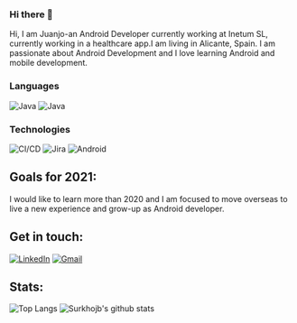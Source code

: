 ### Hi there 👋
Hi, I am Juanjo-an Android Developer currently working at Inetum SL, currently working in a healthcare app.I am living in Alicante, Spain. I am passionate about Android Development and I love learning Android and mobile development.

### Languages
![Java](https://img.shields.io/badge/-Java-000?&logo=Java&logoColor=007396)
![Java](https://img.shields.io/badge/-Kotlin-000?&logo=Kotlin&logoColor=007396)

### Technologies

![CI/CD](https://img.shields.io/badge/-CI%2FCD-000?&logo=CircleCI&logoColor=888)
![Jira](https://img.shields.io/badge/-Jira-000?&logo=Jira-Software&logoColor=0052CC)
![Android](https://img.shields.io/badge/-Android-000?&logo=Android)

## Goals for 2021:
I would like to learn more than 2020 and I am focused to move overseas to live a new experience and grow-up as Android developer.

## Get in touch:
[![LinkedIn](https://img.shields.io/badge/LinkedIn-0077B5?style=for-the-badge&logo=linkedin&logoColor=white)](https://www.linkedin.com/in/juanjo-berenguer/?locale=en_US)
[![Gmail](https://img.shields.io/badge/Gmail-D14836?style=for-the-badge&logo=gmail&logoColor=white)](mailto:surkhojb@gmail.com)

## Stats:
![Top Langs](https://github-readme-stats.vercel.app/api/top-langs/?username=Surkhojb&count_private=true&theme=dark&hide_border=true&bg_color=0d1117)
![Surkhojb's github stats](https://github-readme-stats.vercel.app/api?username=Surkhojb&show_icons=true&count_private=true&theme=dark&hide_border=false&bg_color=0d1117&show_owner=true)
